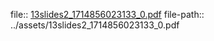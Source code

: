 file:: [13slides2_1714856023133_0.pdf](../assets/13slides2_1714856023133_0.pdf)
file-path:: ../assets/13slides2_1714856023133_0.pdf
